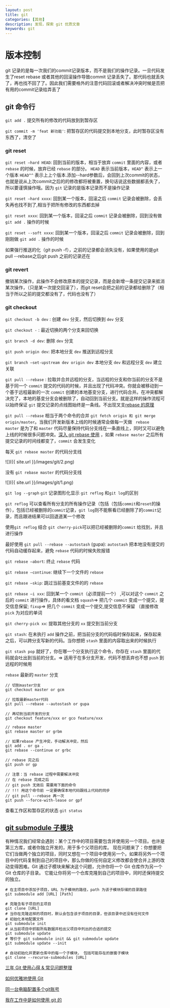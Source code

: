 ```yaml
---
layout: post
title: git
categories: [其他]
description: 发现，探索 git 优质文章
keywords: git
---
```


# 版本控制

git 记录的是每一次我们的commit记录版本，而不是我们的操作记录。一旦代码发生了reset rebase 或者其他的回滚操作导致commit 记录丢失了。那代码也就丢失了，再也找不回了了。因此我们需要格外的注意代码回滚或者解决冲突时候是否把有用的commit记录给弄丢了

## git 命令行

`git add .` 提交所有的修改的代码放到到暂存区

`git commit -m 'feat 新功能'`: 把暂存区的代码提交到本地分支，此时暂存区没有东西了，清空了

### git reset 
`git reset —hard HEAD`: 回到当前的版本，相当于放弃 `commit` 里面的内容，或者 `rebase` 的时候，放弃已经 `rebase` 的部分。 `HEAD` 表示当前版本，`HEAD^` 表示上一个版本 `HEAD^^` 表示上上个版本.添加--hard参数后，会回到上次commit的状态，也就是说从上次commit之后的的修改都将被重置，换句话说这些数据都丢失了，所以要谨慎操作哦。因为 `git` 记录的是版本记录而不是操作记录

`git reset —hard xxxx`: 回到某一个版本，回滚之后 `commit` 记录会被删除，会丢失再也找不到了,相当于把所有修改的东西都去掉

`git reset xxxx`: 回到某一个版本，回滚之后 `commit` 记录会被删除，回到没有做 `git add .` 操作的时候

`git reset --soft xxxx`: 回到某一个版本，回滚之后 `commit` 记录会被删除，回到刚刚做 `git add .` 操作的时候

如果强行推送的化（git push -f），之前的记录都会消失没有，如果使用的是git pull --rebase之后git push 之前的记录还在

### git revert 

撤销某次操作，此操作不会修改原本的提交记录，而是会新增一条提交记录来抵消某次操作，（只是某一次提交回滚了），而git reset会把之前的记录都给删除了（相当于所以之前的提交都没有了，代码也没有了）
### git checkout 

`git checkout -b dev` : 创建 `dev` 分支，然后切换到 `dev` 分支

`git checkout -` : 最近切换的两个分支来回切换



`git branch -d dev`: 删除 `dev` 分支

`git push origin dev`: 把本地分支 `dev` 推送到远程分支

`git branch —set-upstream dev origin dev` 本地分支 `dev` 和远程分支 `dev` 建立关联

`git pull --rebase` : 拉取并合并远程的分支，当远程的分支和你当前的分支不是基于同一个 `commit` 提交的代码的时候，并且出现了代码冲突。你就会被移动到一个基于远程最新的一次 `commit` 创建的本地基变分支，进行代码合并。在冲突都解决完了，本地的基变分支会被删除了，自动回到当前分支。就是这样的操作流程可以始终保证 `git` 提交记录的点线图始终是一条线。不出现叉支[rebase 的原理](https://www.cnblogs.com/tian874540961/p/12172900.html)

`git pull --rebase` 相当于两个命令的合并 `git fetch origin 和 git merge origin/master`。当我们开发新版本上线的时候通常会做每一天做 ` rebase master` 是为了和 `master` 代码尽量保持代码分支线在一条直线上，同时又可以避免上线的时候很多问题冲突。[深入 git rebase 使用](https://baijiahao.baidu.com/s?id=1633418495146592435&wfr=spider&for=pc) ，如果 `rebase master` 之后所有提交记录的时间线都变了，`commit` 会发生变化

每天 `git rebase master` 的代码分支线

![]({{ site.url }}/images/git/2.png)

没有 `git rebase master` 的代码分支线

![]({{ site.url }}/images/git/1.png)

`git log --graph` `git` 记录图形化显示 
`git reflog` 和`git log`的区别

`git reflog` 可以查看所有分支的所有操作记录（包括（包括`commit`和`reset`的操作），包括已经被删除的`commit`记录，`git log`则不能察看已经删除了的`commit`记录，而且跟进结果可以回退道某一个修改

使用`git reflog` 结合 `git cherry-pick`可以把已经被删除的`commit` 给找到，并且进行操作

最好使用 `git pull --rebase --autostash` (gupa): `autostash` 把本地没有提交的代码自动缓存起来，避免  `rebase` 代码的时候失败报错

`git rebase —abort`: 终止 `rebase` 代码

`git rebase —continue`: 继续下一个文件的 `rebase`

`git rebase —skip`: 跳过当前基变文件的的 `rebase`

`git rebase —i xxx`: 回到某一个 `commit`（必须提前一个） ,可以对这个 `commit` 之后的 `commit` 进行操作，具体的看文档 `squash`=> 把几个 `commit` 变成一个提交，提交信息保留; `fixup`=> 把几个 `commit` 变成一个提交,提交信息不保留 （直接修改 `pick` 为对应的单词

`git cherry-pick xx`: 提取其他分支的 `xx` 提交到当前分支

`git stash`: 在未执行 `add` 操作之前，把当前分支的代码临时保存起来，保存起来之后，可以跨分支写新的代码。当你想把 `stash` 里面的内容取出来的时候执行 

`git stash pop` 就好了，你在哪一个分支执行这个命令，你存在 `stash` 里面的代码就会吐出到当前的分支。=> 适用于在多分支开发，代码不想丢弃也不想 `push` 到远程的时候用


`rebase` 最新的 `master` 分支
 
 ```
 // 切到master分支
git checkout master or gcm

// 拉取最新master代码
git pull --rebase --autostash or gupa

// 再切到当前开发的分支
git checkout feature/xxx or gco feature/xxx

// rebase master
git rebase master or grbm

// 如果rebase 产生冲突，手动解决冲突，然后
git add . or ga .
git rebase --continue or grbc

// rebase 完之后
git push or gp

// 注意：当 rebase 过程中需要解决冲突
// 在 rebase 完成之后
// git push 无效后 需要用下面的命令
// !!! 用这个命令前 一定要确保本地代码跟线上代码的同步
// git pull --rebase 再一次
git push --force-with-lease or gpf
```

查看工作区和暂存区的状态 `git status `

## [git submodule 子模块](https://git-scm.com/book/zh/v2/Git-%E5%B7%A5%E5%85%B7-%E5%AD%90%E6%A8%A1%E5%9D%97)
有种情况我们经常会遇到：某个工作中的项目需要包含并使用另一个项目。也许是第三方库，或者你独立开发的，用于多个父项目的库。 现在问题来了：你想要把它们当做两个独立的项目，同时又想在一个项目中使用另一个。如果将另外一个项目中的代码复制到自己的项目中，那么你做的任何自定义修改都会使合并上游的改动变得困难。Git 通过子模块来解决这个问题，允许你将一个 Git 仓库作为另一个 Git 仓库的子目录。 它能让你将另一个仓库克隆到自己的项目中，同时还保持提交的独立。

```
# 在主项目中添加子项目，URL 为子模块的路径，path 为该子模块存储的目录路径
git submodule add [URL] [Path]

# 克隆含有子项目的主项目
git clone [URL]
# 当你在克隆这样的项目时，默认会包含该子项目的目录，但该目录中还没有任何文件
# 初始化本地配置文件
git submodule init
# 从当前项目中抓取所有数据并检出父项目中列出的合适的提交
git submodule update
# 等价于 git submodule init && git submodule update
git submodule update --init

# 自动初始化并更新仓库中的每一个子模块， 包括可能存在的嵌套子模块
git clone --recurse-submodules [URL]

```

[三年 Git 使用心得 & 常见问题整理](https://juejin.im/post/5ee649ff51882542ea2b5108#comment)

[如何优雅地使用 Git](https://juejin.im/post/5a54386af265da3e3b7a6317#comment)

[同一台电脑配置多个git账号](https://github.com/jawil/notes/issues/2#)

[我在工作中是如何使用 git 的](https://juejin.cn/post/6974184935804534815#heading-15)



